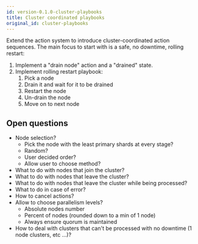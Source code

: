 ```yaml
---
id: version-0.1.0-cluster-playbooks
title: Cluster coordinated playbooks
original_id: cluster-playbooks
---
```


Extend the action system to introduce cluster-coordinated action sequences.
The main focus to start with is a safe, no downtime, rolling restart:

  1. Implement a "drain node" action and a "drained" state.
  2. Implement rolling restart playbook:
     1. Pick a node
     2. Drain it and wait for it to be drained
     3. Restart the node
     4. Un-drain the node
     5. Move on to next node


## Open questions

  * Node selection?
    * Pick the node with the least primary shards at every stage?
    * Random?
    * User decided order?
    * Allow user to choose method?
  * What to do with nodes that join the cluster?
  * What to do with nodes that leave the cluster?
  * What to do with nodes that leave the cluster while being processed?
  * What to do in case of error?
  * How to cancel actions?
  * Allow to choose parallelism levels?
    * Absolute nodes number
    * Percent of nodes (rounded down to a min of 1 node)
    * Always ensure quorum is maintained
  * How to deal with clusters that can't be processed with no downtime (1 node clusters, etc ...)?

